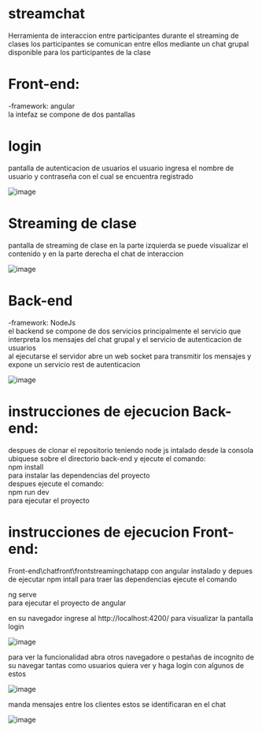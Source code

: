 # streamchat
Herramienta de interaccion entre participantes durante el streaming de clases 
los participantes se comunican entre ellos mediante un chat grupal disponible para los participantes de la clase

# Front-end:
-framework: angular  
la intefaz se compone de dos pantallas  
# login  
pantalla de autenticacion de usuarios el usuario ingresa el nombre de usuario y contraseña con el cual se encuentra registrado

![image](https://github.com/JuanRincon15/streamchat/assets/123415094/8b40509d-9aa9-4bb2-976d-2618b27a74d6)


# Streaming de clase
pantalla de streaming de clase en la parte izquierda se puede visualizar el contenido y en la parte derecha el chat de interaccion  

![image](https://github.com/JuanRincon15/streamchat/assets/123415094/d539e281-94ea-4a55-aa5a-ccc603a1146c)

# Back-end
-framework: NodeJs  
el backend se compone de dos servicios principalmente el servicio que interpreta los mensajes del chat grupal y el servicio de autenticacion de usuarios  
al ejecutarse el servidor abre un web socket para transmitir los mensajes y expone un servicio rest de autenticacion  

![image](https://github.com/JuanRincon15/streamchat/assets/123415094/d9e13ebe-bd50-4119-8c90-87acc7904ca5)

# instrucciones de ejecucion Back-end: 
 
despues de clonar el repositorio teniendo node js intalado desde la consola ubiquese sobre el directorio back-end y ejecute el comando:  
npm install  
para instalar las dependencias del proyecto  
despues ejecute el comando:  
npm run dev  
para ejecutar el proyecto  

# instrucciones de ejecucion Front-end:  
Front-end\chatfront\frontstreamingchatapp con angular instalado y depues de ejecutar npm intall para traer las dependencias ejecute el comando  

ng serve  
para ejecutar el proyecto de angular  

en su navegador ingrese al http://localhost:4200/ para visualizar la pantalla login  

![image](https://github.com/JuanRincon15/streamchat/assets/123415094/50fbdb9d-761e-4cb3-b639-c5aae7011c9d)

para ver la funcionalidad abra otros navegadore o pestañas de incognito de su navegar tantas como usuarios quiera ver y haga login con algunos de estos

![image](https://github.com/JuanRincon15/streamchat/assets/123415094/59beb9a7-916b-4923-b046-4a6e11f60b72)

manda mensajes entre los clientes estos se identificaran en el chat  

![image](https://github.com/JuanRincon15/streamchat/assets/123415094/dde9eb39-d97c-4a4b-9b6a-741e58ce5aef)





